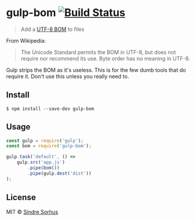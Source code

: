 # gulp-bom [![Build Status](https://travis-ci.org/sindresorhus/gulp-bom.svg?branch=master)](https://travis-ci.org/sindresorhus/gulp-bom)

> Add a [UTF-8 BOM](http://en.wikipedia.org/wiki/Byte_order_mark#UTF-8) to files

From Wikipedia:

> The Unicode Standard permits the BOM in UTF-8, but does not require nor recommend its use. Byte order has no meaning in UTF-8.

Gulp strips the BOM as it's useless. This is for the few dumb tools that do require it. Don't use this unless you really need to.


## Install

```
$ npm install --save-dev gulp-bom
```


## Usage

```js
const gulp = require('gulp');
const bom = require('gulp-bom');

gulp.task('default', () =>
	gulp.src('app.js')
		.pipe(bom())
		.pipe(gulp.dest('dist'))
);
```


## License

MIT © [Sindre Sorhus](https://sindresorhus.com)
